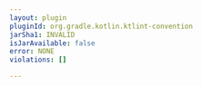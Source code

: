 ```yaml
---
layout: plugin
pluginId: org.gradle.kotlin.ktlint-convention
jarSha1: INVALID
isJarAvailable: false
error: NONE
violations: []

---
```


